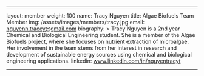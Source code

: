 ﻿---

layout: member
weight: 100
name: Tracy Nguyen
title: Algae Biofuels Team Member
img: /assets/images/members/tracy.jpg
email: nguyenn.tracey@gmail.com
biography: >
  Tracy Nguyen is a 2nd year Chemical and Biological Engineering student. She is a member of the Algae Biofuels project, where she focuses on nutrient extraction of microalgae. Her involvement in the team stems from her interest in research and development of sustainable energy sources using chemical and biological engineering applications.
linkedin: www.linkedin.com/in/nguyentracyt

---